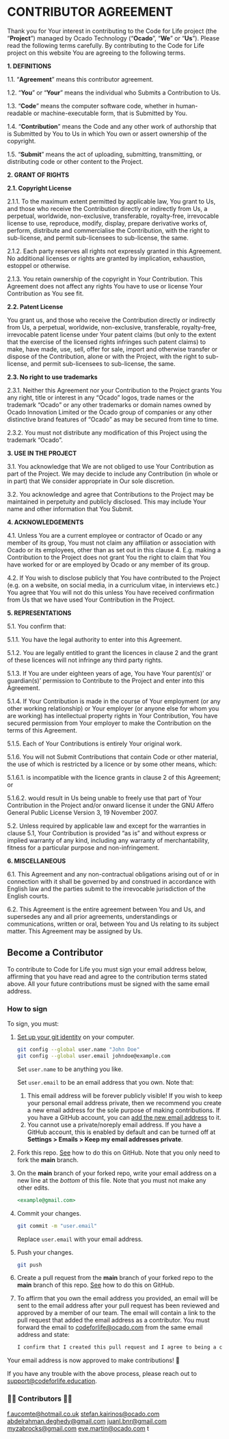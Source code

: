 # CONTRIBUTOR AGREEMENT

Thank you for Your interest in contributing to the Code for Life project (the “**Project**”) managed by Ocado Technology
(“**Ocado**”, “**We**” or “**Us**”). Please read the following terms carefully. By contributing to the Code for Life
project on this website You are agreeing to the following terms.

**1. DEFINITIONS**

1.1. “**Agreement**” means this contributor agreement.

1.2. “**You**” or “**Your**” means the individual who Submits a Contribution to Us.

1.3. “**Code**” means the computer software code, whether in human-readable or machine-executable form, that is
Submitted by You.

1.4. “**Contribution**” means the Code and any other work of authorship that is Submitted by You to Us in which You own
or assert ownership of the copyright.

1.5. “**Submit**” means the act of uploading, submitting, transmitting, or distributing code or other content to the
Project.

**2. GRANT OF RIGHTS**

**2.1. Copyright License**

2.1.1. To the maximum extent permitted by applicable law, You grant to Us, and those who receive the Contribution
directly or indirectly from Us, a perpetual, worldwide, non-exclusive, transferable, royalty-free, irrevocable license
to use, reproduce, modify, display, prepare derivative works of, perform, distribute and commercialise the Contribution,
with the right to sub-license, and permit sub-licensees to sub-license, the same.

2.1.2. Each party reserves all rights not expressly granted in this Agreement. No additional licenses or rights are
granted by implication, exhaustion, estoppel or otherwise.

2.1.3. You retain ownership of the copyright in Your Contribution. This Agreement does not affect any rights You have to
use or license Your Contribution as You see fit.

**2.2. Patent License**

You grant us, and those who receive the Contribution directly or indirectly from Us, a perpetual, worldwide,
non-exclusive, transferable, royalty-free, irrevocable patent license under Your patent claims (but only to the extent
that the exercise of the licensed rights infringes such patent claims) to make, have made, use, sell, offer for sale,
import and otherwise transfer or dispose of the Contribution, alone or with the Project, with the right to sub-license,
and permit sub-licensees to sub-license, the same.

**2.3. No right to use trademarks**

2.3.1. Neither this Agreement nor your Contribution to the Project grants You any right, title or interest in any
“Ocado” logos, trade names or the trademark “Ocado” or any other trademarks or domain names owned by Ocado Innovation
Limited or the Ocado group of companies or any other distinctive brand features of “Ocado” as may be secured from time
to time.

2.3.2. You must not distribute any modification of this Project using the trademark “Ocado”.

**3. USE IN THE PROJECT**

3.1. You acknowledge that We are not obliged to use Your Contribution as part of the Project. We may decide to include
any Contribution (in whole or in part) that We consider appropriate in Our sole discretion.

3.2. You acknowledge and agree that Contributions to the Project may be maintained in perpetuity and publicly disclosed.
This may include Your name and other information that You Submit.

**4. ACKNOWLEDGEMENTS**

4.1. Unless You are a current employee or contractor of Ocado or any member of its group, You must not claim any
affiliation or association with Ocado or its employees, other than as set out in this clause 4. E.g. making a
Contribution to the Project does not grant You the right to claim that You have worked for or are employed by Ocado or
any member of its group.

4.2. If You wish to disclose publicly that You have contributed to the Project (e.g. on a website, on social media, in a
curriculum vitae, in interviews etc.) You agree that You will not do this unless You have received confirmation from Us
that we have used Your Contribution in the Project.

**5. REPRESENTATIONS**

5.1. You confirm that:

5.1.1. You have the legal authority to enter into this Agreement.

5.1.2. You are legally entitled to grant the licences in clause 2 and the grant of these licences will not infringe any
third party rights.

5.1.3. If You are under eighteen years of age, You have Your parent(s)’ or guardian(s)’ permission to Contribute to the
Project and enter into this Agreement.

5.1.4. If Your Contribution is made in the course of Your employment (or any other working relationship) or Your
employer (or anyone else for whom you are working) has intellectual property rights in Your Contribution, You have
secured permission from Your employer to make the Contribution on the terms of this Agreement.

5.1.5. Each of Your Contributions is entirely Your original work.

5.1.6. You will not Submit Contributions that contain Code or other material, the use of which is restricted by a
licence or by some other means, which:

5.1.6.1. is incompatible with the licence grants in clause 2 of this Agreement; or

5.1.6.2. would result in Us being unable to freely use that part of Your Contribution in the Project and/or onward
license it under the GNU Affero General Public License Version 3, 19 November 2007.

5.2. Unless required by applicable law and except for the warranties in clause 5.1, Your Contribution is provided
“as is” and without express or implied warranty of any kind, including any warranty of merchantability, fitness for a
particular purpose and non-infringement.

**6. MISCELLANEOUS**

6.1. This Agreement and any non-contractual obligations arising out of or in connection with it shall be governed by and
construed in accordance with English law and the parties submit to the irrevocable jurisdiction of the English courts.

6.2. This Agreement is the entire agreement between You and Us, and supersedes any and all prior agreements,
understandings or communications, written or oral, between You and Us relating to its subject matter. This Agreement may
be assigned by Us.

## Become a Contributor

To contribute to Code for Life you must sign your email address below, affirming
that you have read and agree to the contribution terms stated above. All your
future contributions must be signed with the same email address.

### How to sign

To sign, you must:

1. [Set up your git identity](https://git-scm.com/book/en/v2/Getting-Started-First-Time-Git-Setup)
    on your computer.

    ```bash
    git config --global user.name "John Doe"
    git config --global user.email johndoe@example.com
    ```

    Set `user.name` to be anything you like.

    Set `user.email` to be an email address that you own. Note that:

    1. This email address will be forever publicly visible! If you wish to keep
      your personal email address private, then we recommend you create a new
      email address for the sole purpose of making contributions. If you have a
      GitHub account, you can [add the new email address](https://docs.github.com/en/account-and-profile/setting-up-and-managing-your-personal-account-on-github/managing-email-preferences/adding-an-email-address-to-your-github-account) to it.
    1. You cannot use a private/noreply email address. If you have a GitHub
      account, this is enabled by default and can be turned off at
      **Settings > Emails > Keep my email addresses private**.

1. Fork this repo. [See](https://docs.github.com/en/get-started/quickstart/fork-a-repo)
  how to do this on GitHub. Note that you only need to fork the **main**
  branch.

1. On the **main** branch of your forked repo, write your email address on a new
  line at the *bottom* of this file. Note that you must not make any other
  edits.

    ```md
    <example@gmail.com>
    ```

1. Commit your changes.

    ```bash
    git commit -m "user.email"
    ```

    Replace `user.email` with your email address.

1. Push your changes.

    ```bash
    git push
    ```

1. Create a pull request from the **main** branch of your forked repo to the
  **main** branch of this repo. [See](https://docs.github.com/en/pull-requests/collaborating-with-pull-requests/proposing-changes-to-your-work-with-pull-requests/creating-a-pull-request-from-a-fork)
  how to do this on GitHub.

1. To affirm that you own the email address you provided, an email will be sent
  to the email address after your pull request has been reviewed and approved by
  a member of our team. The email will contain a link to the pull request that
  added the email address as a contributor. You must forward the email to
  <codeforlife@ocado.com> from the same email address and state:

    ```txt
    I confirm that I created this pull request and I agree to being a contributor to the Code for Life project.
    ```

Your email address is now approved to make contributions! 🥳

If you have any trouble with the above process, please reach out to
<support@codeforlife.education>.

### 👨‍💻 Contributors 👩‍💻

<f.aucomte@hotmail.co.uk>
<stefan.kairinos@ocado.com>
<abdelrahman.deghedy@gmail.com>
<juanl.bnr@gmail.com>
<myzabrocks@gmail.com>
<eve.martin@ocado.com>
t
